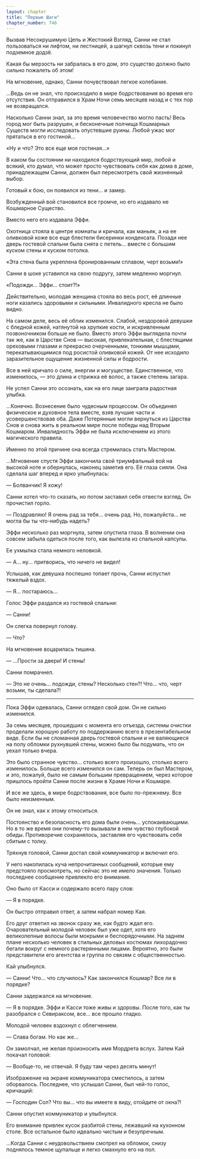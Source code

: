 ```yaml
---
layout: chapter
title: "Первые Шаги"
chapter_number: 746
---
```


Вызвав Несокрушимую Цепь и Жестокий Взгляд, Санни не стал пользоваться ни лифтом, ни лестницей, а шагнул сквозь тени и покинул подземное додзё.

Какая бы мерзость ни забралась в его дом, это существо должно было сильно пожалеть об этом!

На мгновение, однако, Санни почувствовал легкое колебание.

...Ведь он не знал, что происходило в мире бодрствования во время его отсутствия. Он отправился в Храм Ночи семь месяцев назад и с тех пор не возвращался.

Насколько Санни знал, за это время человечество могло пасть! Весь город мог быть разрушен, и бесконечные полчища Кошмарных Существ могли исследовать опустевшие руины. Любой ужас мог прятаться в его гостиной...

«Ну и что? Это все еще моя гостиная...»

В каком бы состоянии ни находился бодрствующий мир, любой и всякий, кто думал, что может просто чувствовать себя как дома в доме, принадлежащем Санни, должен был пересмотреть свой жизненный выбор.

Готовый к бою, он появился из тени... и замер.

Возбужденный вой становился все громче, но его издавало не Кошмарное Существо.

Вместо него его издавала Эффи.

Охотница стояла в центре комнаты и кричала, как маньяк, а на ее оливковой коже все еще блестели бисеринки конденсата. Позади нее дверь гостевой спальни была снята с петель... вместе с большим куском стены и куском потолка.

«Эта стена была укреплена бронированным сплавом, черт возьми!»

Санни в шоке уставился на свою подругу, затем медленно моргнул.

«Подожди... Эффи... стоит?!»

Действительно, молодая женщина стояла во весь рост, её длинные ноги казались здоровыми и сильными. Инвалидного кресла не было видно.

На самом деле, весь её облик изменился. Слабой, нездоровой девушки с бледной кожей, натянутой на хрупкие кости, и искривленным позвоночником больше не было. Вместо этого Эффи выглядела почти так же, как в Царстве Снов — высокая, привлекательная, с блестящими ореховыми глазами и прекрасно очерченными, тонкими мышцами, перекатывающимися под росистой оливковой кожей. От нее исходило заразительное ощущение жизненной силы и бодрости.

Все в ней кричало о силе, энергии и могуществе. Единственное, что изменилось, — это длина и стрижка её волос, а также степень загара.

Не успел Санни это осознать, как на его лице заиграла радостная улыбка.

...Конечно. Вознесение было чудесным процессом. Он объединял физическое и духовное тела вместе, взяв лучшие части и усовершенствовав оба. Даже Потерянные могли вернуться из Царства Снов и снова жить в реальном мире после победы над Вторым Кошмаром. Инвалидность Эффи не была исключением из этого магического правила.

Именно по этой причине она всегда стремилась стать Мастером.

...Мгновение спустя Эффи закончила свой триумфальный вой на высокой ноте и обернулась, наконец заметив его. Её глаза сияли. Она сделала шаг вперед и ярко улыбнулась:

— Болванчик! Я хожу!

Санни хотел что-то сказать, но потом заставил себя отвести взгляд. Он прочистил горло.

— Поздравляю! Я очень рад за тебя... очень рад. Но, пожалуйста... не могла бы ты что-нибудь надеть?

Эффи несколько раз моргнула, затем опустила глаза. В волнении она совсем забыла одеться после того, как вылезла из спальной капсулы.

Ее ухмылка стала немного неловкой.

— А... ну... притворись, что ничего не видел!

Услышав, как девушка поспешно топает прочь, Санни испустил тяжелый вздох.

— Я... постараюсь...

Голос Эффи раздался из гостевой спальни:

— Санни!

Он слегка повернул голову.

— Что?

На мгновение воцарилась тишина.

— ...Прости за двери! И стены!

Санни помрачнел.

— Это не очень... подожди, стены? Несколько стен?! Что... что, черт возьми, ты сделала?!

***

Пока Эффи одевалась, Санни оглядел свой дом. Он не сильно изменился.

За семь месяцев, прошедших с момента его отъезда, системы очистки проделали хорошую работу по поддержанию всего в презентабельном виде. Если бы не сломанная дверь гостевой спальни и не валяющиеся на полу обломки рухнувшей стены, можно было бы подумать, что он уехал только вчера.

Это было странное чувство... столько всего произошло, столько всего изменилось. Больше всего изменился он сам. Теперь он был Мастером, и это, пожалуй, было не самым большим превращением, через которое пришлось пройти Санни после жизни в Храме Ночи и Кошмаре.

И все же здесь, в мире бодрствования, все было по-прежнему. Все было неизменным.

Он не знал, как к этому относиться.

Постоянство и безопасность его дома были очень... успокаивающими. Но в то же время они почему-то вызывали в нем чувство глубокой обиды. Противоречие сохранялось, заставляя его чувствовать себя сбитым с толку.

Тряхнув головой, Санни достал свой коммуникатор и включил его.

У него накопилась куча непрочитанных сообщений, которые ему предстояло просмотреть, но сейчас это не имело значения. Только последнее сообщение привлекло его внимание.

Оно было от Касси и содержало всего пару слов:

— Я в порядке.

Он быстро отправил ответ, а затем набрал номер Кая.

Его друг ответил на звонок сразу же, как будто ждал его. Очаровательный молодой человек был уже одет, хотя его великолепные волосы были мокрыми и беспорядочными. На заднем плане несколько человек в стильных деловых костюмах лихорадочно бегали вокруг с немного растерянными лицами. Вероятно, это были представители его агентства и группа по связям с общественностью.

Кай улыбнулся.

— Санни! Что... что случилось? Как закончился Кошмар? Все ли в порядке?

Санни задержался на мгновение.

— Я в порядке. Эффи и Касси тоже живы и здоровы. После того, как ты разобрался с Севираксом, все... все прошло гладко.

Молодой человек вздохнул с облегчением.

— Слава богам. Но как же...

Он замолчал, не желая произносить имя Мордрета вслух. Затем Кай покачал головой:

— Вообще-то, не отвечай. Я буду там через десять минут!

Изображение на экране коммуникатора сместилось, а затем оборвалось. Последнее, что услышал Санни, был чей-то голос, кричащий:

— Господин Сол? Что вы... что вы имеете в виду, отойдите от окна?!

Санни опустил коммуникатор и улыбнулся.

Его внимание привлек кусок разбитой стены, лежавший на кухонном столе. Все остальное было идеально чистым и безупречным.

...Когда Санни с неудовольствием смотрел на обломок, снизу поднялось темное щупальце и легко смахнуло его на пол.